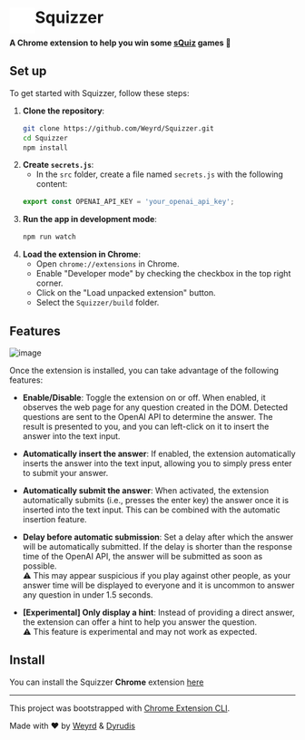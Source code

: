 # <img src="public/icons/icon_48.png" width="45" align="left"> Squizzer

**A Chrome extension to help you win some [sQuiz](https://sQuiz.gg) games 🥇**

## Set up

To get started with Squizzer, follow these steps:

1. **Clone the repository**:
    ```bash
    git clone https://github.com/Weyrd/Squizzer.git
    cd Squizzer
    npm install
    ```
2. **Create `secrets.js`**:
    - In the `src` folder, create a file named `secrets.js` with the following content:
    ```js
    export const OPENAI_API_KEY = 'your_openai_api_key';
    ```
3. **Run the app in development mode**:
    ```bash
    npm run watch
    ```
4. **Load the extension in Chrome**:
    - Open `chrome://extensions` in Chrome.
    - Enable "Developer mode" by checking the checkbox in the top right corner.
    - Click on the "Load unpacked extension" button.
    - Select the `Squizzer/build` folder.

## Features

![image](https://github.com/user-attachments/assets/d95be7d0-03f2-4815-9d3d-bb1e62e41711)

Once the extension is installed, you can take advantage of the following features:

- **Enable/Disable**: Toggle the extension on or off. When enabled, it observes the web page for any question created in the DOM. Detected questions are sent to the OpenAI API to determine the answer. The result is presented to you, and you can left-click on it to insert the answer into the text input. 

- **Automatically insert the answer**: If enabled, the extension automatically inserts the answer into the text input, allowing you to simply press enter to submit your answer.

- **Automatically submit the answer**: When activated, the extension automatically submits (i.e., presses the enter key) the answer once it is inserted into the text input. This can be combined with the automatic insertion feature.

- **Delay before automatic submission**: Set a delay after which the answer will be automatically submitted. If the delay is shorter than the response time of the OpenAI API, the answer will be submitted as soon as possible.  
⚠️ This may appear suspicious if you play against other people, as your answer time will be displayed to everyone and it is uncommon to answer any question in under 1.5 seconds.

- **[Experimental] Only display a hint**: Instead of providing a direct answer, the extension can offer a hint to help you answer the question.  
⚠️ This feature is experimental and may not work as expected.

## Install

You can install the Squizzer **Chrome** extension [here]() <!-- TODO: Add Chrome extension link inside the parenthesis -->

---

This project was bootstrapped with [Chrome Extension CLI](https://github.com/dutiyesh/chrome-extension-cli).

Made with ❤️ by [Weyrd](https://github.com/Weyrd) & [Dyrudis](https://github.com/Dyrudis)

